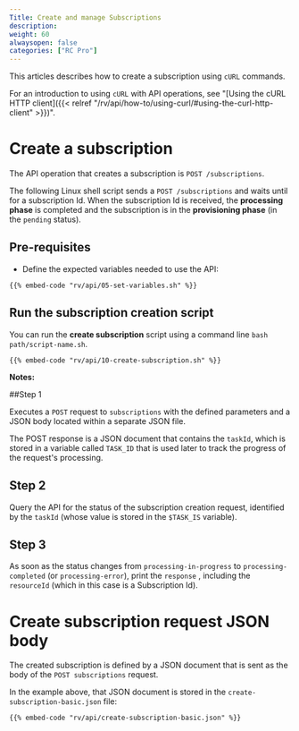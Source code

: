 ```yaml
---
Title: Create and manage Subscriptions
description: 
weight: 60
alwaysopen: false
categories: ["RC Pro"]
---
```


This articles describes how to create a subscription using `cURL` commands. 

For an introduction to using `cURL` with API operations, see "[Using the cURL HTTP client]({{< relref  "/rv/api/how-to/using-curl/#using-the-curl-http-client" >}})".


# Create a subscription

The API operation that creates a subscription is `POST /subscriptions`.

The following Linux shell script sends a `POST /subscriptions` and waits until for a subscription Id. When the subscription Id is received, the **processing phase** is completed and the subscription is in the **provisioning phase** (in the `pending` status).  

## Pre-requisites

* Define the expected variables needed to use the API:

```shell
{{% embed-code "rv/api/05-set-variables.sh" %}}
```

## Run the subscription creation script

You can run the **create subscription** script using a command line `bash path/script-name.sh`.

```shell
{{% embed-code "rv/api/10-create-subscription.sh" %}}
```

**Notes:**

##Step 1

Executes a `POST` request to `subscriptions` with the defined parameters and a JSON body located within a separate JSON file.

The POST response is a JSON document that contains the `taskId`, which is stored in a variable called `TASK_ID` that is used later to track the progress of the request's processing.

## Step 2

Query the API for the status of the subscription creation request, identified by the `taskId` (whose value is stored in the `$TASK_IS` variable).

## Step 3

As soon as the status changes from `processing-in-progress` to `processing-completed` (or `processing-error`), print the `response` , including the `resourceId` (which in this case is a Subscription Id).


# Create subscription request JSON body

The created subscription is defined by a JSON document that is sent as the body of the `POST subscriptions` request.

In the example above, that JSON document is stored in the `create-subscription-basic.json` file:


```shell
{{% embed-code "rv/api/create-subscription-basic.json" %}}
```




